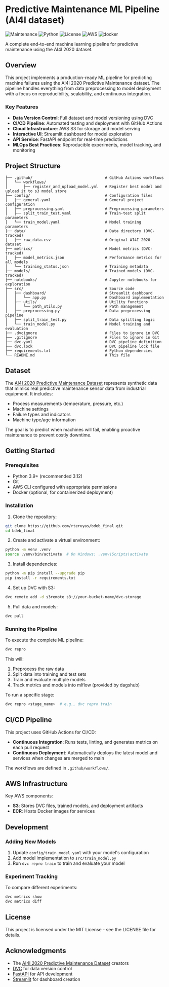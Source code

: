 # Predictive Maintenance ML Pipeline (AI4I dataset)

![Maintenance](https://img.shields.io/badge/Maintenance-Active-green.svg)
![Python](https://img.shields.io/badge/Python-3.9+-blue.svg)
![License](https://img.shields.io/badge/license-Apache%202.0-yellow?style=flat-square)
![AWS](https://img.shields.io/badge/AWS-232F3E?style=flat&logo=amazonwebservices&logoColor=white)
![docker](https://img.shields.io/badge/docker-257bd6?style=for-the-badge&logo=docker&logoColor=white)


A complete end-to-end machine learning pipeline for predictive maintenance using the AI4I 2020 dataset.

## Overview

This project implements a production-ready ML pipeline for predicting machine failures using the AI4I 2020 Predictive Maintenance dataset. The pipeline handles everything from data preprocessing to model deployment with a focus on reproducibility, scalability, and continuous integration.

### Key Features

- **Data Version Control**: Full dataset and model versioning using DVC
- **CI/CD Pipeline**: Automated testing and deployment with GitHub Actions
- **Cloud Infrastructure**: AWS S3 for storage and model serving
- **Interactive UI**: Streamlit dashboard for model exploration
- **API Service**: FastAPI endpoint for real-time predictions
- **MLOps Best Practices**: Reproducible experiments, model tracking, and monitoring

## Project Structure

```	
├── .github/                     			# GitHub Actions workflows
│   └── workflows/                          
│       ├── register_and_upload_model.yml	# Register best model and upload it to s3 model store
├── config/                      			# Configuration files
│   ├── general.yaml             			# General project configuration
│   ├── preprocessing.yaml       			# Preprocessing parameters
│   ├── split_train_test.yaml    			# Train-test split parameters
│   └── train_model.yaml         			# Model training parameters
├── data/                        			# Data directory (DVC-tracked)
│   ├── raw_data.csv             			# Original AI4I 2020 dataset
├── metrics/                     			# Model metrics (DVC-tracked)
│   ├── model_metrics.json       			# Performance metrics for all models
│   └── training_status.json     			# Training metadata
├── models/                      			# Trained models (DVC-tracked)
├── notebooks/                   			# Jupyter notebooks for exploration
├── src/                         			# Source code
│   ├── dashboard/               			# Streamlit dashboard
│   │   └── app.py               			# Dashboard implementation
│   ├── utils/                   			# Utility functions
│   │   └── path_utils.py        			# Path management
│   ├── preprocessing.py         			# Data preprocessing pipeline
│   ├── split_train_test.py      			# Data splitting logic
│   └── train_model.py           			# Model training and evaluation
├── .dvcignore                   			# Files to ignore in DVC
├── .gitignore                   			# Files to ignore in Git
├── dvc.yaml                     			# DVC pipeline definition
├── dvc.lock                     			# DVC pipeline lock file
├── requirements.txt             			# Python dependencies
└── README.md                    			# This file
```

## Dataset

The [AI4I 2020 Predictive Maintenance Dataset](https://archive.ics.uci.edu/ml/datasets/AI4I+2020+Predictive+Maintenance+Dataset) represents synthetic data that mimics real predictive maintenance sensor data from industrial equipment. It includes:

- Process measurements (temperature, pressure, etc.)
- Machine settings
- Failure types and indicators
- Machine type/age information

The goal is to predict when machines will fail, enabling proactive maintenance to prevent costly downtime.

## Getting Started

### Prerequisites

- Python 3.9+ (recommended 3.12)
- Git
- AWS CLI configured with appropriate permissions
- Docker (optional, for containerized deployment)

### Installation

1. Clone the repository:

```bash
git clone https://github.com/rteruyas/bdeb_final.git 
cd bdeb_final
```

2. Create and activate a virtual environment:

```bash
python -m venv .venv
source .venv/bin/activate  # On Windows: .venv\Scripts\activate
```

3. Install dependencies:

```bash
python -m pip install --upgrade pip 
pip install -r requirements.txt
```

4. Set up DVC with S3:

```bash
dvc remote add -d s3remote s3://your-bucket-name/dvc-storage
```

5. Pull data and models:

```bash
dvc pull
```

### Running the Pipeline

To execute the complete ML pipeline:

```bash
dvc repro
```

This will:
1. Preprocess the raw data
2. Split data into training and test sets
3. Train and evaluate multiple models
4. Track metrics and models into mlflow (provided by dagshub)

To run a specific stage:

```bash
dvc repro <stage_name>  # e.g., dvc repro train
```

## CI/CD Pipeline

This project uses GitHub Actions for CI/CD:

- **Continuous Integration**: Runs tests, linting, and generates metrics on each pull request
- **Continuous Deployment**: Automatically deploys the latest model and services when changes are merged to main

The workflows are defined in `.github/workflows/`.

## AWS Infrastructure

Key AWS components:

- **S3**: Stores DVC files, trained models, and deployment artifacts
- **ECR**: Hosts Docker images for services

## Development

### Adding New Models

1. Update `config/train_model.yaml` with your model's configuration
2. Add model implementation to `src/train_model.py`
3. Run `dvc repro train` to train and evaluate your model

### Experiment Tracking

To compare different experiments:

```bash
dvc metrics show
dvc metrics diff
```

## License

This project is licensed under the MIT License - see the LICENSE file for details.

## Acknowledgments

- The [AI4I 2020 Predictive Maintenance Dataset](https://archive.ics.uci.edu/ml/datasets/AI4I+2020+Predictive+Maintenance+Dataset) creators
- [DVC](https://dvc.org/) for data version control
- [FastAPI](https://fastapi.tiangolo.com/) for API development
- [Streamlit](https://streamlit.io/) for dashboard creation

